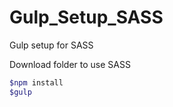 # Gulp_Setup_SASS
Gulp setup for SASS

Download folder to use SASS

```bash
$npm install 
$gulp 
```
